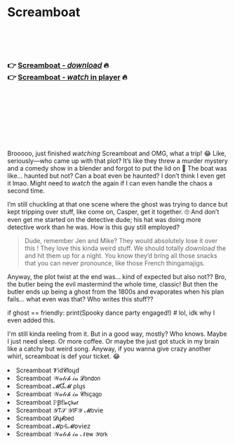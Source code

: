 <h1>Screamboat</h1>

<br><br><br>

<h3>👉 <a href="https://Rogers-contoviwas1970.github.io/ididdedznq/">Screamboat - 𝘥𝘰𝘸𝘯𝘭𝘰𝘢𝘥</a> 🔥<br>
👉 <a href="https://Rogers-contoviwas1970.github.io/ididdedznq/">Screamboat - 𝘸𝘢𝘵𝘤𝘩 in player</a> 🔥
</h3>



<br><br><br><br><br><br><br>


Brooooo, just finished 𝘸𝘢𝘵𝘤𝘩𝘪𝘯𝘨 Screamboat and OMG, what a trip! 😂 Like, seriously—who came up with that plot? It’s like they threw a murder mystery and a comedy show in a blender and forgot to put the lid on 🤣 The boat was like... haunted but not? Can a boat even be haunted? I don’t think I even get it lmao. Might need to 𝘸𝘢𝘵𝘤𝘩 the   again if I can even handle the chaos a second time.

I’m still chuckling at that one scene where the ghost was trying to dance but kept tripping over stuff, like come on, Casper, get it together. 🙄 And don’t even get me started on the detective dude; his hat was doing more detective work than he was. How is this guy still employed? 

> Dude, remember Jen and Mike? They would absolutely lose it over this  ! They love this kinda weird stuff. We should totally 𝘥𝘰𝘸𝘯𝘭𝘰𝘢𝘥 the   and hit them up for a   night. You know they’d bring all those snacks that you can never pronounce, like those French thingamajigs.

Anyway, the plot twist at the end was... kind of expected but also not?? Bro, the butler being the evil mastermind the whole time, classic! But then the butler ends up being a ghost from the 1800s and evaporates when his plan fails... what even was that? Who writes this stuff??

if ghost == friendly: print(Spooky dance party engaged!) # lol, idk why I even added this.

I'm still kinda reeling from it. But in a good way, mostly? Who knows. Maybe I just need sleep. Or more coffee. Or maybe the   just got stuck in my brain like a catchy but weird song. Anyway, if you wanna give crazy another whirl, screamboat is def your ticket. 😂

<li>Screamboat 𝓥𝗂ԁ𝓒𝗅𝗈ųԁ</li>
<li>Screamboat 𝒲𝒶𝓉𝒸𝒽 𝒾𝓃 𝓛𝗈𝗇𝖽𝗈𝗇</li>
<li>Screamboat 𝓜Ɠ𝓜 ρ𝗅ų𝗌</li>
<li>Screamboat 𝒲𝒶𝓉𝒸𝒽 𝒾𝓃 𝓒𝗁𝗂ç𝖺𝗀𝗈</li>
<li>Screamboat 𝙿Ꞵť𝗅𝓸ç𝗄𝓮𝗋</li>
<li>Screamboat 𝒴𝖳𝒮 𝒴𝖨𝖥𝒴 𝓜𝗈ν𝗂𝖾</li>
<li>Screamboat 𝓓ų𝓫𝖻𝖾𝖽</li>
<li>Screamboat 𝓜ρ𝟜𝓜𝗈ν𝗂𝖾𝗓</li>
<li>Screamboat 𝒲𝒶𝓉𝒸𝒽 𝒾𝓃 𝒩𝖾𝗐 𝒴𝗈𝗋𝗄</li>
